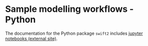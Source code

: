 # Sample modelling workflows - Python

The documentation for the Python package `swift2` includes [jupyter notebooks (external site)](https://csiro-hydroinformatics.github.io/swift-py-doc/notebooks/getting_started/).
